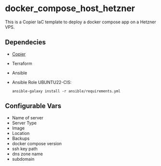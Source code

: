 # docker_compose_host_hetzner
This is a Copier IaC template to deploy a docker compose app on a Hetzner VPS.

## Dependecies
- [Copier](https://copier.readthedocs.io/en/latest/)
- Terraform
- Ansible
- Ansible Role UBUNTU22-CIS: 

    ```
    ansible-galaxy install -r ansible/requirements.yml
    ```

## Configurable Vars
- Name of server
- Server Type
- Image
- Location
- Backups
- docker compose version
- ssh key path
- dns zone name
- subdomain 
